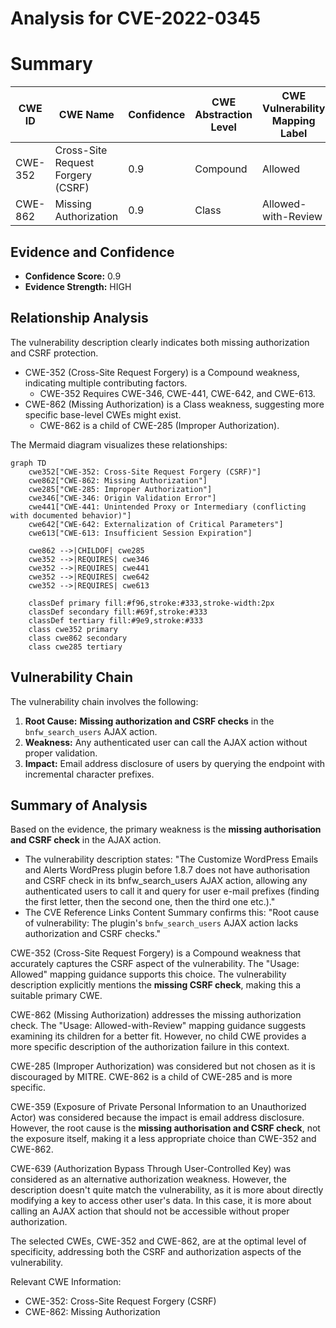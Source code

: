 # Analysis for CVE-2022-0345

# Summary
| CWE ID | CWE Name | Confidence | CWE Abstraction Level | CWE Vulnerability Mapping Label | CWE-Vulnerability Mapping Notes |
|---|---|---|---|---|---|
| CWE-352 | Cross-Site Request Forgery (CSRF) | 0.9 | Compound | Allowed | Primary CWE |
| CWE-862 | Missing Authorization | 0.9 | Class | Allowed-with-Review | Secondary Candidate |

## Evidence and Confidence

*   **Confidence Score:** 0.9
*   **Evidence Strength:** HIGH

## Relationship Analysis
The vulnerability description clearly indicates both missing authorization and CSRF protection.
- CWE-352 (Cross-Site Request Forgery) is a Compound weakness, indicating multiple contributing factors.
  - CWE-352 Requires CWE-346, CWE-441, CWE-642, and CWE-613.
- CWE-862 (Missing Authorization) is a Class weakness, suggesting more specific base-level CWEs might exist.
  - CWE-862 is a child of CWE-285 (Improper Authorization).

The Mermaid diagram visualizes these relationships:

```mermaid
graph TD
    cwe352["CWE-352: Cross-Site Request Forgery (CSRF)"]
    cwe862["CWE-862: Missing Authorization"]
    cwe285["CWE-285: Improper Authorization"]
    cwe346["CWE-346: Origin Validation Error"]
    cwe441["CWE-441: Unintended Proxy or Intermediary (conflicting with documented behavior)"]
    cwe642["CWE-642: Externalization of Critical Parameters"]
    cwe613["CWE-613: Insufficient Session Expiration"]
    
    cwe862 -->|CHILDOF| cwe285
    cwe352 -->|REQUIRES| cwe346
    cwe352 -->|REQUIRES| cwe441
    cwe352 -->|REQUIRES| cwe642
    cwe352 -->|REQUIRES| cwe613
    
    classDef primary fill:#f96,stroke:#333,stroke-width:2px
    classDef secondary fill:#69f,stroke:#333
    classDef tertiary fill:#9e9,stroke:#333
    class cwe352 primary
    class cwe862 secondary
    class cwe285 tertiary
```

## Vulnerability Chain
The vulnerability chain involves the following:
  1. **Root Cause:** **Missing authorization and CSRF checks** in the `bnfw_search_users` AJAX action.
  2. **Weakness:** Any authenticated user can call the AJAX action without proper validation.
  3. **Impact:** Email address disclosure of users by querying the endpoint with incremental character prefixes.

## Summary of Analysis
Based on the evidence, the primary weakness is the **missing authorisation and CSRF check** in the AJAX action.
- The vulnerability description states: "The Customize WordPress Emails and Alerts WordPress plugin before 1.8.7 does not have authorisation and CSRF check in its bnfw_search_users AJAX action, allowing any authenticated users to call it and query for user e-mail prefixes (finding the first letter, then the second one, then the third one etc.)."
- The CVE Reference Links Content Summary confirms this: "Root cause of vulnerability: The plugin's `bnfw_search_users` AJAX action lacks authorization and CSRF checks."

CWE-352 (Cross-Site Request Forgery) is a Compound weakness that accurately captures the CSRF aspect of the vulnerability. The "Usage: Allowed" mapping guidance supports this choice. The vulnerability description explicitly mentions the **missing CSRF check**, making this a suitable primary CWE.

CWE-862 (Missing Authorization) addresses the missing authorization check. The "Usage: Allowed-with-Review" mapping guidance suggests examining its children for a better fit. However, no child CWE provides a more specific description of the authorization failure in this context.

CWE-285 (Improper Authorization) was considered but not chosen as it is discouraged by MITRE. CWE-862 is a child of CWE-285 and is more specific.

CWE-359 (Exposure of Private Personal Information to an Unauthorized Actor) was considered because the impact is email address disclosure. However, the root cause is the **missing authorisation and CSRF check**, not the exposure itself, making it a less appropriate choice than CWE-352 and CWE-862.

CWE-639 (Authorization Bypass Through User-Controlled Key) was considered as an alternative authorization weakness. However, the description doesn't quite match the vulnerability, as it is more about directly modifying a key to access other user's data. In this case, it is more about calling an AJAX action that should not be accessible without proper authorization.

The selected CWEs, CWE-352 and CWE-862, are at the optimal level of specificity, addressing both the CSRF and authorization aspects of the vulnerability.

Relevant CWE Information:
- CWE-352: Cross-Site Request Forgery (CSRF)
- CWE-862: Missing Authorization